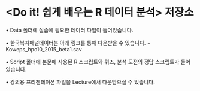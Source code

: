 # <Do it! 쉽게 배우는 R 데이터 분석> 저장소

  • Data 폴더에 실습에 필요한 데이터 파일이 들어있습니다.

  • 한국복지패널데이터는 아래 링크를 통해 다운받을 수 있습니다.
      ◦ Koweps_hpc10_2015_beta1.sav

  • Script 폴더에 본문에 사용된 R 스크립트와 퀴즈, 분석 도전의 정답 스크립트가 들어있습니다.

  • 강의용 프리젠테이션 파일을 Lecture에서 다운받으실 수 있습니다.
